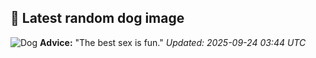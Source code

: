 ## 🐶 Latest random dog image
![Dog](https://images.dog.ceo/breeds/appenzeller/n02107908_2543.jpg)
**Advice:** "The best sex is fun."
*Updated: 2025-09-24 03:44 UTC*
